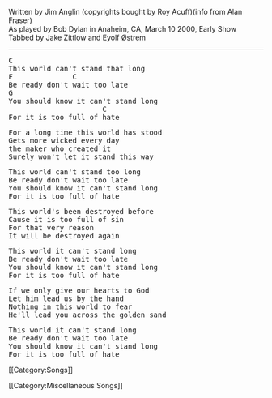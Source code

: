 Written by Jim Anglin (copyrights bought by Roy Acuff)(info from Alan Fraser)<br>
As played by Bob Dylan in Anaheim, CA, March 10 2000, Early Show <br>
Tabbed by Jake Zittlow and Eyolf Østrem

----
<pre class="refrain">
C
This world can't stand that long
F              C
Be ready don't wait too late
G
You should know it can't stand long
                      C
For it is too full of hate
</pre>

<pre class="verse">
For a long time this world has stood
Gets more wicked every day
the maker who created it
Surely won't let it stand this way
</pre>

<pre class="refrain">
This world can't stand too long
Be ready don't wait too late
You should know it can't stand long
For it is too full of hate
</pre>

<pre class="verse">
This world's been destroyed before
Cause it is too full of sin
For that very reason
It will be destroyed again
</pre>

<pre class="refrain">
This world it can't stand long
Be ready don't wait too late
You should know it can't stand long
For it is too full of hate
</pre>

<pre class="verse">
If we only give our hearts to God
Let him lead us by the hand
Nothing in this world to fear
He'll lead you across the golden sand
</pre>

<pre class="refrain">
This world it can't stand long
Be ready don't wait too late
You should know it can't stand long
For it is too full of hate
</pre>

[[Category:Songs]]

[[Category:Miscellaneous Songs]]